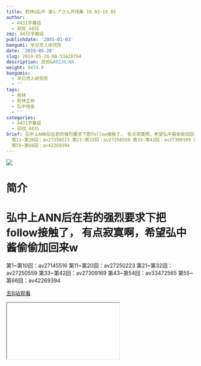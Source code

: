 ```yaml
---
title: 若林&弘中 激レアさん开场集 19.02~19.05
author:
  - 4431字幕组
  - 叔叔_4431
zmz: 4431字幕组
publishdate: '2001-01-03'
bangumi: 罕见奇人研究所
date: '2019-05-26'
slug: 2019-05-26-NA-53428764
description: 其他&#8226;NA
weight: 9474.0
bangumis:
  - 罕见奇人研究所
  - ''
tags:
  - 若林
  - 若林正恭
  - 弘中绫香
  - ''
categories:
  - 4431字幕组
  - 叔叔_4431
brief: 弘中上ANN后在若的强烈要求下把follow接触了， 有点寂寞啊，希望弘中酱偷偷加回来w =========================== 第1~第10回：av27145516
  第11~第20回：av27250223 第21~第32回：av27250559 第33~第42回：av27309169 第43~第54回：av33472565
  第55~第66回：av42269394
---
```

![](https://raw.githubusercontent.com/tcgriffith/owaraisite/master/static/tmpimg/a836186ca6a710e20f5c28e47a69809e197aa5ef.jpg.480.jpg)
# 简介  
弘中上ANN后在若的强烈要求下把follow接触了，
有点寂寞啊，希望弘中酱偷偷加回来w
===========================
第1~第10回：av27145516
第11~第20回：av27250223
第21~第32回：av27250559
第33~第42回：av27309169
第43~第54回：av33472565
第55~第66回：av42269394  

[去B站观看](https://www.bilibili.com/video/av53428764/)
<div class ="resp-container"><iframe class="testiframe" src="//player.bilibili.com/player.html?aid=53428764"", scrolling="no", allowfullscreen="true" > </iframe></div> 
